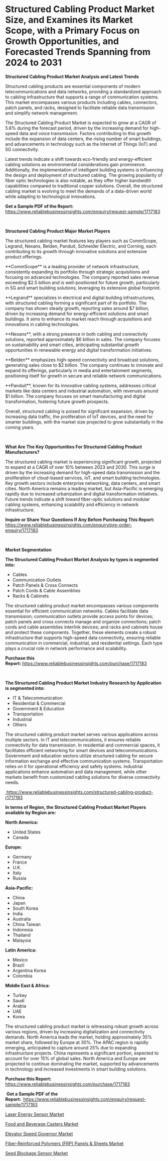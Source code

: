 <p><h1>Structured Cabling Product Market Size, and Examines its Market Scope, with a Primary Focus on Growth Opportunities, and Forecasted Trends Spanning from 2024 to 2031</h1></p><p><strong>Structured Cabling Product Market Analysis and Latest Trends</strong></p>
<p><p>Structured cabling products are essential components of modern telecommunications and data networks, providing a standardized approach to cabling infrastructure that supports a range of communication systems. This market encompasses various products including cables, connectors, patch panels, and racks, designed to facilitate reliable data transmission and simplify network management.</p><p>The Structured Cabling Product Market is expected to grow at a CAGR of 5.6% during the forecast period, driven by the increasing demand for high-speed data and voice transmission. Factors contributing to this growth include the expansion of data centers, the rising number of smart buildings, and advancements in technology such as the Internet of Things (IoT) and 5G connectivity. </p><p>Latest trends indicate a shift towards eco-friendly and energy-efficient cabling solutions as environmental considerations gain prominence. Additionally, the implementation of intelligent building systems is influencing the design and deployment of structured cabling. The growing popularity of fiber optic technologies is also notable, as they offer higher bandwidth capabilities compared to traditional copper solutions. Overall, the structured cabling market is evolving to meet the demands of a data-driven world while adapting to technological innovations.</p></p>
<p><strong>Get a Sample PDF of the Report:&nbsp;</strong> <a href="https://www.reliablebusinessinsights.com/enquiry/request-sample/1717183?utm_campaign=39&utm_medium=2&utm_source=Github&utm_content=ia&utm_term=19102024&utm_id=structured-cabling-product">https://www.reliablebusinessinsights.com/enquiry/request-sample/1717183</a></p>
<p>&nbsp;</p>
<p><strong>Structured Cabling Product Major Market Players</strong></p>
<p><p>The structured cabling market features key players such as CommScope, Legrand, Nexans, Belden, Panduit, Schneider Electric, and Corning, each contributing to its growth through innovative solutions and extensive product offerings.</p><p>**CommScope** is a leading provider of network infrastructure, consistently expanding its portfolio through strategic acquisitions and focusing on advanced technologies. The company reported sales revenue exceeding $2.5 billion and is well-positioned for future growth, particularly in 5G and smart building solutions, leveraging its extensive global footprint.</p><p>**Legrand** specializes in electrical and digital building infrastructures, with structured cabling forming a significant part of its portfolio. The company has shown steady growth, reporting sales around $7 billion, driven by increasing demand for energy-efficient solutions and smart buildings. It aims to enhance its market reach through acquisitions and innovations in cabling technologies.</p><p>**Nexans**, with a strong presence in both cabling and connectivity solutions, reported approximately $6 billion in sales. The company focuses on sustainability and smart cities, anticipating substantial growth opportunities in renewable energy and digital transformation initiatives.</p><p>**Belden** emphasizes high-speed connectivity and broadcast solutions, generating sales close to $2 billion. The company continues to innovate and expand its offerings, particularly in media and entertainment segments, positioning itself for growth in secure and reliable network communications.</p><p>**Panduit**, known for its innovative cabling systems, addresses critical markets like data centers and industrial automation, with revenues around $1 billion. The company focuses on smart manufacturing and digital transformation, fostering future growth prospects.</p><p>Overall, structured cabling is poised for significant expansion, driven by increasing data traffic, the proliferation of IoT devices, and the need for smarter buildings, with the market size projected to grow substantially in the coming years.</p></p>
<p>&nbsp;</p>
<p><strong>What Are The Key Opportunities For Structured Cabling Product Manufacturers?</strong></p>
<p><p>The structured cabling market is experiencing significant growth, projected to expand at a CAGR of over 10% between 2023 and 2030. This surge is driven by the increasing demand for high-speed data transmission and the proliferation of cloud-based services, IoT, and smart building technologies. Key growth sectors include enterprise networking, data centers, and smart cities. North America remains a leading market, but Asia-Pacific is emerging rapidly due to increased urbanization and digital transformation initiatives. Future trends indicate a shift toward fiber-optic solutions and modular cabling systems, enhancing scalability and efficiency in network infrastructure.</p></p>
<p><strong>Inquire or Share Your Questions If Any Before Purchasing This Report:</strong> <a href="https://www.reliablebusinessinsights.com/enquiry/pre-order-enquiry/1717183?utm_campaign=39&utm_medium=2&utm_source=Github&utm_content=ia&utm_term=19102024&utm_id=structured-cabling-product">https://www.reliablebusinessinsights.com/enquiry/pre-order-enquiry/1717183</a></p>
<p>&nbsp;</p>
<p><strong>Market Segmentation</strong></p>
<p><strong>The Structured Cabling Product Market Analysis by types is segmented into:</strong></p>
<p><ul><li>Cables</li><li>Communication Outlets</li><li>Patch Panels & Cross Connects</li><li>Patch Cords & Cable Assemblies</li><li>Racks & Cabinets</li></ul></p>
<p><p>The structured cabling product market encompasses various components essential for efficient communication networks. Cables facilitate data transmission; communication outlets provide access points for devices; patch panels and cross connects manage and organize connections; patch cords and cable assemblies interlink devices; and racks and cabinets house and protect these components. Together, these elements create a robust infrastructure that supports high-speed data connectivity, ensuring reliable communication in commercial, industrial, and residential settings. Each type plays a crucial role in network performance and scalability.</p></p>
<p><strong>Purchase this Report:&nbsp;</strong><a href="https://www.reliablebusinessinsights.com/purchase/1717183?utm_campaign=39&utm_medium=2&utm_source=Github&utm_content=ia&utm_term=19102024&utm_id=structured-cabling-product">https://www.reliablebusinessinsights.com/purchase/1717183</a></p>
<p>&nbsp;</p>
<p><strong>The Structured Cabling Product Market Industry Research by Application is segmented into:</strong></p>
<p><ul><li>IT & Telecommunication</li><li>Residential & Commercial</li><li>Government & Education</li><li>Transportation</li><li>Industrial</li><li>Others</li></ul></p>
<p><p>The structured cabling product market serves various applications across multiple sectors. In IT and telecommunications, it ensures reliable connectivity for data transmission. In residential and commercial spaces, it facilitates efficient networking for smart devices and telecommunications. Government and education sectors utilize structured cabling for secure information exchange and effective communication systems. Transportation relies on it for operational efficiency and safety systems. Industrial applications enhance automation and data management, while other markets benefit from customized cabling solutions for diverse connectivity needs.</p></p>
<p><a href="https://www.reliablebusinessinsights.com/structured-cabling-product-r1717183?utm_campaign=39&utm_medium=2&utm_source=Github&utm_content=ia&utm_term=19102024&utm_id=structured-cabling-product">&nbsp;https://www.reliablebusinessinsights.com/structured-cabling-product-r1717183</a></p>
<p><strong>In terms of Region, the Structured Cabling Product Market Players available by Region are:</strong></p>
<p>
    <p> <strong> North America: </strong>
        <ul>
            <li>United States</li>
            <li>Canada</li>
        </ul>
        </p> 
    <p> <strong> Europe: </strong>
        <ul>
            <li>Germany</li>
            <li>France</li>
            <li>U.K.</li>
            <li>Italy</li>
            <li>Russia</li>
        </ul>
        </p> 
    <p> <strong> Asia-Pacific: </strong>
        <ul>
            <li>China</li>
            <li>Japan</li>
            <li>South Korea</li>
            <li>India</li>
            <li>Australia</li>
            <li>China Taiwan</li>
            <li>Indonesia</li>
            <li>Thailand</li>
            <li>Malaysia</li>
        </ul>
        </p> 
    <p> <strong> Latin America: </strong>
        <ul>
            <li>Mexico</li>
            <li>Brazil</li>
            <li>Argentina Korea</li>
            <li>Colombia</li>
        </ul>
        </p> 
    <p> <strong> Middle East & Africa: </strong>
        <ul>
            <li>Turkey</li>
            <li>Saudi</li>
            <li>Arabia</li>
            <li>UAE</li>
            <li>Korea</li>
        </ul>
    </p>
    </p>
<p><p>The structured cabling product market is witnessing robust growth across various regions, driven by increasing digitalization and connectivity demands. North America leads the market, holding approximately 35% market share, followed by Europe at 30%. The APAC region is rapidly emerging, anticipated to capture around 25% due to expanding infrastructure projects. China represents a significant portion, expected to account for over 15% of global sales. North America and Europe are projected to continue dominating the market, supported by advancements in technology and increased investments in smart building solutions.</p></p>
<p><strong>Purchase this Report: </strong><a href="https://www.reliablebusinessinsights.com/purchase/1717183?utm_campaign=39&utm_medium=2&utm_source=Github&utm_content=ia&utm_term=19102024&utm_id=structured-cabling-product">https://www.reliablebusinessinsights.com/purchase/1717183</a></p>
<p>&nbsp;<strong>Get a Sample PDF of the Report:&nbsp;&nbsp;</strong><a href="https://www.reliablebusinessinsights.com/enquiry/request-sample/1717183?utm_campaign=39&utm_medium=2&utm_source=Github&utm_content=ia&utm_term=19102024&utm_id=structured-cabling-product">https://www.reliablebusinessinsights.com/enquiry/request-sample/1717183</a></p>
<p><strong></strong></p>
<p><p><a href="https://www.linkedin.com/pulse/global-laser-energy-sensor-market-opportunities-forecast-period-vq8yf?utm_campaign=39&utm_medium=2&utm_source=Github&utm_content=ia&utm_term=19102024&utm_id=structured-cabling-product">Laser Energy Sensor Market</a></p><p><a href="https://github.com/hegwervaemeruk/Market-Research-Report-List-1/blob/main/food-and-beverage-casters-market.md?utm_campaign=39&utm_medium=2&utm_source=Github&utm_content=ia&utm_term=19102024&utm_id=structured-cabling-product">Food and Beverage Casters Market</a></p><p><a href="https://issuu.com/reportprime-2/docs/elevator-speed-governor-market-size_fcddcf774ceaf2?utm_campaign=39&utm_medium=2&utm_source=Github&utm_content=ia&utm_term=19102024&utm_id=structured-cabling-product">Elevator Speed Governor Market</a></p><p><a href="https://github.com/mac1evjen/Market-Research-Report-List-1/blob/main/fiber-reinforced-polymers-frp-panels-sheets-market.md?utm_campaign=39&utm_medium=2&utm_source=Github&utm_content=ia&utm_term=19102024&utm_id=structured-cabling-product">Fiber-Reinforced Polymers (FRP) Panels & Sheets Market</a></p><p><a href="https://www.linkedin.com/pulse/market-dynamics-future-trends-global-seed-blockage-sensor-sector-h2iff?utm_campaign=39&utm_medium=2&utm_source=Github&utm_content=ia&utm_term=19102024&utm_id=structured-cabling-product">Seed Blockage Sensor Market</a></p></p>